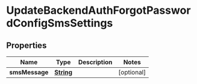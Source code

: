 

# UpdateBackendAuthForgotPasswordConfigSmsSettings


## Properties

| Name | Type | Description | Notes |
|------------ | ------------- | ------------- | -------------|
|**smsMessage** | [**String**](String.md) |  |  [optional] |



